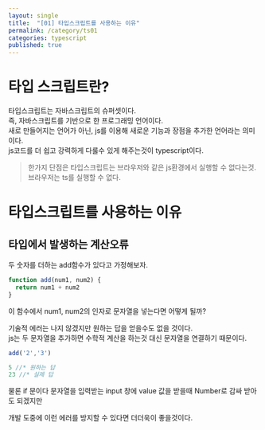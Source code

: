 ```yaml
---
layout: single
title:  "[01] 타입스크립트를 사용하는 이유"
permalink: /category/ts01
categories: typescript
published: true
---
```


# 타입 스크립트란?
타입스크립트는 자바스크립트의 슈퍼셋이다.  
즉, 자바스크립트를 기반으로 한 프로그래밍 언어이다.  
새로 만들어지는 언어가 아닌, js를 이용해 새로운 기능과 장점을 추가한 언어라는 의미이다.  
js코드를 더 쉽고 강력하게 다룰수 있게 해주는것이 typescript이다.  
> 한가지 단점은 타입스크립트는 브라우저와 같은 js환경에서 실행할 수 없다는것.브라우저는 ts를 실행할 수 없다.  

# 타입스크립트를 사용하는 이유

## 타입에서 발생하는 계산오류
두 숫자를 더하는 add함수가 있다고 가정해보자.

```js
function add(num1, num2) {
  return num1 + num2
}
```
이 함수에서 num1, num2의 인자로 문자열을 넣는다면 어떻게 될까?

기술적 에러는 나지 않겠지만 원하는 답을 얻을수도 없을 것이다.  
js는 두 문자열을 추가하면 수학적 계산을 하는것 대신 문자열을 연결하기 때문이다.  

```js
add('2','3')

5 //* 원하는 답
23 //* 실제 답
```

물론 if 문이다 문자열을 입력받는 input 창에 value 값을 받을때 Number로 감싸 받아도 되겠지만

개발 도중에 이런 에러를 방지할 수 있다면 더더욱이 좋을것이다.  
